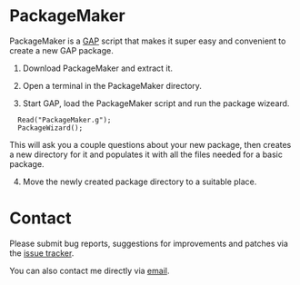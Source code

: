 PackageMaker
============

PackageMaker is a [GAP](http://www.gap-system.org/) script that makes
it super easy and convenient to create a new GAP package.

1. Download PackageMaker and extract it.

2. Open a terminal in the PackageMaker directory.

3. Start GAP, load the PackageMaker script and run the package wizeard.
```
  Read("PackageMaker.g");
  PackageWizard();
```
This will ask you a couple questions about your new package, then
creates a new directory for it and populates it with all the files
needed for a basic package.

4. Move the newly created package directory to a suitable place.

# Contact

Please submit bug reports, suggestions for improvements and patches via
the [issue tracker](https://github.com/fingolfin/PackageMaker/issues).

You can also contact me directly via [email](max@quendi.de).
